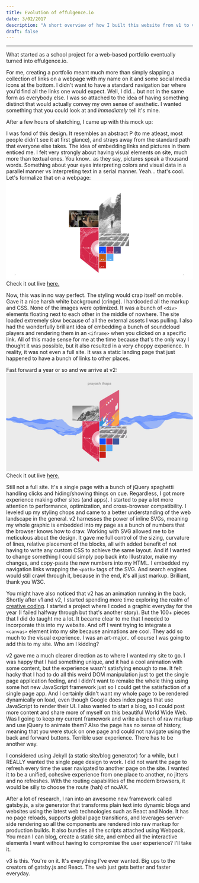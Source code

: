 ```yaml
---
title: Evolution of effulgence.io
date: 3/02/2017
description: "A short overview of how I built this website from v1 to v3."
draft: false
---
```

___
<!-- *This post is going to be a little hard to read for those that don't speak nerd.* -->

What started as a school project for a web-based portfolio eventually turned into effulgence.io.

For me, creating a portfolio meant much more than simply slapping a collection of links on a webpage with my name on it and some social media icons at the bottom. I didn't want to have a standard navigation bar where you'd find all the links one would expect. Well, I did... but not in the same form as everybody else. I was so attached to the idea of having something distinct that would actually convey my own sense of aesthetic. I wanted something that you could look at and *immediately* tell it's mine.

After a few hours of sketching, I came up with this mock up:

I was fond of this design. It resembles an abstract P (to me atleast, most people didn't see it at first glance), and strays away from the standard path that everyone else takes. The idea of embedding links and pictures in them enticed me. I felt very strongly about having visual elements on site, much more than textual ones. You know.. as they say, pictures speak a thousand words. Something about your eyes interpreting colors and visual data in a parallel manner vs interpreting text in a serial manner. Yeah...  that's cool. Let's formalize that on a webpage:
![effulgence.io v2](./v1.jpg)
Check it out live [here.](http://effulgence.io/12)

Now, this was in no way perfect. The styling would crap itself on mobile. Gave it a nice harsh white background (cringe). I hardcoded all the markup and CSS. None of the images were optimized. It was a bunch of ```<div>``` elements floating next to each other in the middle of nowhere. The site loaded extremely slow because of all the external assets I was pulling. I also had the wonderfully brilliant idea of embedding a bunch of soundcloud players and rendering them in an ```<iframe>``` when you clicked on a specific link. All of this made sense for me at the time because that's the only way I thought it was possible, but it also resulted in a very choppy experience. In reality, it was not even a full site. It was a static landing page that just happened to have a bunch of links to other places.

Fast forward a year or so and we arrive at v2:
![effulgence.io v2](./v2.jpg)
Check it out live [here.](http://effulgence.io/v2)

Still not a full site. It's a single page with a bunch of jQuery spaghetti handling clicks and hiding/showing things on cue. Regardless, I got more experience making other sites (and apps). I started to pay a lot more attention to performance, optimization, and cross-browser compatibility. I leveled up my styling chops and came to a better understanding of the web landscape in the general. v2 harnesses the power of inline SVGs, meaning my whole graphic is embedded into my page as a bunch of numbers that the browser knows how to draw. Working with SVG allowed me to be meticulous about the design. It gave me full control of the sizing, curvature of lines, relative placement of the blocks, all with added benefit of not having to write any custom CSS to achieve the same layout. And if I wanted to change something I could simply pop back into Illustrator, make my changes, and copy-paste the new numbers into my HTML. I embedded my navigation links wrapping the ```<path>``` tags of the SVG. And search engines would still crawl through it, because in the end, it's all just markup. Brilliant, thank you W3C.

You might have also noticed that v2 has an animation running in the back. Shortly after v1 and v2, I started spending more time exploring the realm of [creative coding](https://en.wikipedia.org/wiki/Creative_coding). I started a project where I coded a graphic everyday for the year (I failed halfway through but that's another story). But the 100+ pieces that I did do taught me a lot. It became clear to me that I needed to incorporate this into my website. And off I went trying to integrate a ```<canvas>``` element into my site because animations are cool. They add so much to the visual experience. I was an art-major.. of course I was going to add this to my site. Who am I kidding?

v2 gave me a much clearer direction as to where I wanted my site to go. I was happy that I had something unique, and it had a cool animation with some content, but the experience wasn't satisfying enough to me. It felt hacky that I had to do all this weird DOM manipulation just to get the single page application feeling, and I didn't want to remake the whole thing using some hot new JavaScript framework just so I could get the satisfaction of a single page app. And I certainly didn't want my whole page to be rendered dynamically on load, even though Google does index pages that use JavaScript to render their UI. I also wanted to start a blog, so I could post more content and share more of myself on this beautiful World Wide Web. Was I going to keep my current framework and write a bunch of raw markup and use jQuery to animate them? Also the page has no sense of history, meaning that you were stuck on one page and could not navigate using the back and forward buttons. Terrible user experience. There has to be another way.

I considered using Jekyll (a static site/blog generator) for a while, but I REALLY wanted the single page design to work. I did not want the page to refresh every time the user navigated to another page on the site. I wanted it to be a unified, cohesive experience from one place to another, no jitters and no refreshes. With the routing capabilities of the modern browsers, it would be silly to choose the route (hah) of noJAX.

After a lot of research, I ran into an awesome new framework called gatsby.js, a site generator that transforms plain text into dynamic blogs and websites using the latest web technologies such as React and Node. It has no page reloads, supports global page transitions, and leverages server-side rendering so all the components are rendered into raw markup for production builds. It also bundles all the scripts attached using Webpack. You mean I can blog, create a static site, and embed all the interactive elements I want without having to compromise the user experience? I'll take it.

v3 is this. You're on it. It's everything I've ever wanted. Big ups to the creators of gatsby.js and React. The web just gets better and faster everyday.
